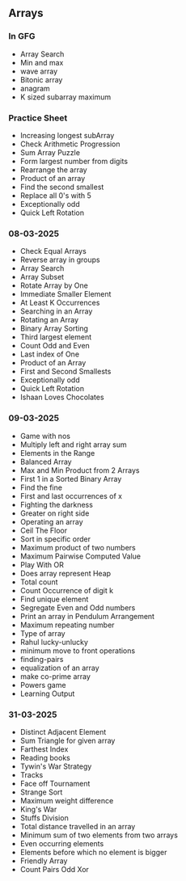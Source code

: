 ## Arrays

### In GFG
* Array Search
* Min and max
* wave array
* Bitonic array
* anagram
* K sized subarray maximum

### Practice Sheet
* Increasing longest subArray
* Check Arithmetic Progression
* Sum Array Puzzle
* Form largest number from digits
* Rearrange the array
* Product of an array
* Find the second smallest
* Replace all 0's with 5
* Exceptionally odd
* Quick Left Rotation

### 08-03-2025
* Check Equal Arrays
* Reverse array in groups
* Array Search
* Array Subset
* Rotate Array by One
* Immediate Smaller Element
* At Least K Occurrences
* Searching in an Array
* Rotating an Array
* Binary Array Sorting
* Third largest element
* Count Odd and Even
* Last index of One
* Product of an Array
* First and Second Smallests
* Exceptionally odd
* Quick Left Rotation
* Ishaan Loves Chocolates

### 09-03-2025
* Game with nos
* Multiply left and right array sum
* Elements in the Range
* Balanced Array
* Max and Min Product from 2 Arrays
* First 1 in a Sorted Binary Array
* Find the fine
* First and last occurrences of x
* Fighting the darkness
* Greater on right side
* Operating an array
* Ceil The Floor
* Sort in specific order
* Maximum product of two numbers
* Maximum Pairwise Computed Value
* Play With OR
* Does array represent Heap
* Total count
* Count Occurrence of digit k
* Find unique element
* Segregate Even and Odd numbers
* Print an array in Pendulum Arrangement
* Maximum repeating number
* Type of array
* Rahul lucky-unlucky
* minimum move to front operations
* finding-pairs
* equalization of an array
* make co-prime array
* Powers game
* Learning Output


### 31-03-2025
* Distinct Adjacent Element
* Sum Triangle for given array
* Farthest Index
* Reading books
* Tywin's War Strategy
* Tracks
* Face off Tournament
* Strange Sort
* Maximum weight difference
* King's War
* Stuffs Division
* Total distance travelled in an array
* Minimum sum of two elements from two arrays
* Even occurring elements
* Elements before which no element is bigger
* Friendly Array
* Count Pairs Odd Xor





















































